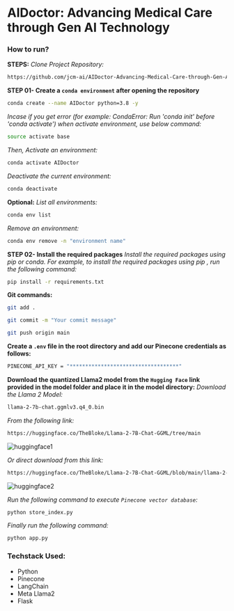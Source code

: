 # AIDoctor: Advancing Medical Care through Gen AI Technology

### How to run?

**STEPS:**
*Clone Project Repository:*
```Bash
https://github.com/jcm-ai/AIDoctor-Advancing-Medical-Care-through-Gen-AI-Technology.git
```

**STEP 01- Create a `conda environment` after opening the repository**
```Bash
conda create --name AIDoctor python=3.8 -y
```
*Incase if you get error (for example: CondaError: Run 'conda init' before 'conda activate') when activate environment, use below command:*
```Bash
source activate base
```
*Then, Activate an environment:*
```Bash
conda activate AIDoctor
```
*Deactivate the current environment:*
```Bash
conda deactivate
```
**Optional:**
*List all environments:*
```Bash
conda env list
```
*Remove an environment:*
```Bash
conda env remove -n "environment name"
```

**STEP 02- Install the required packages**
*Install the required packages using pip or conda. For example, to install the required packages using pip , run the following command:*
```Bash
pip install -r requirements.txt
```
**Git commands:**
```Bash
git add .
```
```Bash
git commit -m "Your commit message"
```
```Bash
git push origin main
```
**Create a `.env` file in the root directory and add our Pinecone credentials as follows:**
```Bash
PINECONE_API_KEY = "***********************************"
```

**Download the quantized Llama2 model from the `Hugging Face` link provided in the model folder and place it in the model directory:**
*Download the Llama 2 Model:*
```Bash
llama-2-7b-chat.ggmlv3.q4_0.bin
```
*From the following link:*
```Bash
https://huggingface.co/TheBloke/Llama-2-7B-Chat-GGML/tree/main
```

![huggingface1](https://github.com/user-attachments/assets/7a7924d0-d792-4aea-89cf-e38d32f6e447)


*Or direct download from this link:*
```Bash
https://huggingface.co/TheBloke/Llama-2-7B-Chat-GGML/blob/main/llama-2-7b-chat.ggmlv3.q4_0.bin
```

![huggingface2](https://github.com/user-attachments/assets/bbe60d2e-c2ed-4c07-b437-27c82b7f2da9)


*Run the following command to execute `Pinecone vector database`:*
```Bash
python store_index.py
```

*Finally run the following command:*
```Bash
python app.py
```

### Techstack Used:
- Python
- Pinecone
- LangChain
- Meta Llama2
- Flask

